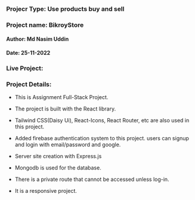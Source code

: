 ### Projecr Type: Use products buy and sell

### Project name: BikroyStore

#### Author: Md Nasim Uddin

#### Date: 25-11-2022

### Live Project:

### Project Details:

- This is Assignment Full-Stack Project.

- The project is built with the React library.

- Tailwind CSS(Daisy Ui), React-Icons, React Router, etc are also used in this project.

- Added firebase authentication system to this project. users can signup and login with email/password and google.

* Server site creation with Express.js

* Mongodb is used for the database.

- There is a private route that cannot be accessed unless log-in.

- It is a responsive project.
